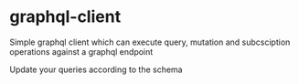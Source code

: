 # graphql-client
Simple graphql client which can execute query, mutation and subcsciption operations against a graphql endpoint

Update your queries according to the schema
